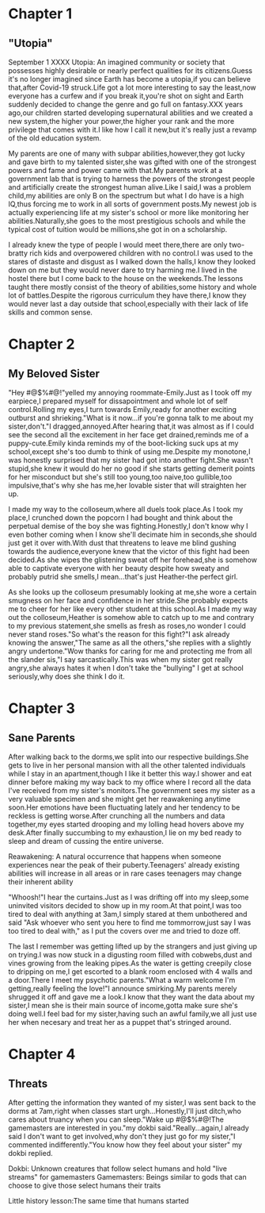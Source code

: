 # Chapter 1
## "Utopia"
September 1 XXXX
Utopia: An imagined community or society that possesses highly desirable or nearly perfect qualities for its citizens.Guess it's no longer imagined since Earth has become a utopia,if you can believe that,after Covid-19 struck.Life got a lot more interesting to say the least,now everyone has a curfew and if you break it,you're shot on sight and Earth suddenly decided to change the genre and go full on fantasy.XXX years ago,our children started developing supernatural abilities and we created a new system,the higher your power,the higher your rank and the more privilege that comes with it.I like how I call it new,but it's really just a revamp of the old education system.

My parents are one of many with subpar abilities,however,they got lucky and gave birth to my talented sister,she was gifted with one of the strongest powers and fame and power came with that.My parents work at a government lab that is trying to harness the powers of the strongest people and artificially create the strongest human alive.Like I said,I was a problem child,my abilities are only B on the spectrum but what I do have is a high IQ,thus forcing me to work in all sorts of government posts.My newest job is actually experiencing life at my sister's school or more like monitoring her abilities.Naturally,she goes to the most prestigious schools and while the typical cost of tuition would be millions,she got in on a scholarship.

I already knew the type of people I would meet there,there are only two-bratty rich kids and overpowered children with no control.I was used to the stares of distaste and disgust as I walked down the halls,I know they looked down on me but they would never dare to try harming me.I lived in the hostel there but I come back to the house on the weekends.The lessons taught there mostly consist of the theory of abilities,some history and whole lot of battles.Despite the rigorous curriculum they have there,I know they would never last a day outside that school,especially with their lack of life skills and common sense.

# Chapter 2
## My Beloved Sister
"Hey #@$%#@!"yelled my annoying roommate-Emily.Just as I took off my earpiece,I prepared myself for dissapointment and whole lot of self control.Rolling my eyes,I turn towards Emily,ready for another exciting outburst and shrieking."What is it now...if you're gonna talk to me about my sister,don't."I dragged,annoyed.After hearing that,it was almost as if I could see the second all the excitement in her face get drained,reminds me of a puppy-cute.Emily kinda reminds my of the boot-licking suck ups at my school,except she's too dumb to think of using me.Despite my monotone,I was honestly surprised that my sister had got into another fight.She wasn't stupid,she knew it would do her no good if she starts getting demerit points for her misconduct but she's still too young,too naive,too gullible,too impulsive,that's why she has me,her lovable sister that will straighten her up.

I made my way to the colloseum,where all duels took place.As I took my place,I crunched down the popcorn I had bought and think about the perpetual demise of the boy she was fighting.Honestly,I don't know why I even bother coming when I know she'll decimate him in seconds,she should just get it over with.With dust that threatens to leave me blind gushing towards the audience,everyone knew that the victor of this fight had been decided.As she wipes the glistening sweat off her forehead,she is somehow able to captivate everyone with her beauty despite how sweaty and probably putrid she smells,I mean...that's just Heather-the perfect girl.

As she looks up the colloseum presumably looking at me,she wore a certain smugness on her face and confidence in her stride.She probably expects me to cheer for her like every other student at this school.As I made my way out the colloseum,Heather is somehow able to catch up to me and contrary to my previous statement,she smells as fresh as roses,no wonder I could never stand roses."So what's the reason for this fight?"I ask already knowing the answer,"The same as all the others,"she replies with a slightly angry undertone."Wow thanks for caring for me and protecting me from all the slander sis,"I say sarcastically.This was when my sister got really angry,she always hates it when I don't take the "bullying" I get at school seriously,why does she think I do it.

# Chapter 3
## Sane Parents
After walking back to the dorms,we split into our respective buildings.She gets to live in her personal mansion with all the other talented individuals while I stay in an apartment,though I like it better this way.I shower and eat dinner before making my way back to my office where I record all the data I've received from my sister's monitors.The government sees my sister as a very valuable specimen and she might get her reawakening anytime soon.Her emotions have been fluctuating lately and her tendency to be reckless is getting worse.After crunching all the numbers and data together,my eyes started drooping and my lolling head hovers above my desk.After finally succumbing to my exhaustion,I lie on my bed ready to sleep and dream of cussing the entire universe.

Reawakening: A natural occurrence that happens when someone experiences near the peak of their puberty.Teenagers' already existing abilities will increase in all areas or in rare cases teenagers may change their inherent ability

"Whoosh!"I hear the curtains.Just as I was drifting off into my sleep,some uninvited visitors decided to show up in my room.At that point,I was too tired to deal with anything at 3am,I simply stared at them unbothered and said "Ask whoever who sent you here to find me tommorrow,just say I was too tired to deal with," as I put the covers over me and tried to doze off.

The last I remember was getting lifted up by the strangers and just giving up on trying.I was now stuck in a digusting room filled with cobwebs,dust and vines growing from the leaking pipes.As the water is getting creepily close to dripping on me,I get escorted to a blank room enclosed with 4 walls and a door.There I meet my psychotic parents."What a warm welcome I'm getting,really feeling the love!"I announce smirking.My parents merely shrugged it off and gave me a look.I know that they want the data about my sister,I mean she is their main source of income,gotta make sure she's doing well.I feel bad for my sister,having such an awful family,we all just use her when necesary and treat her as a puppet that's stringed around.

# Chapter 4
## Threats
After getting the information they wanted of my sister,I was sent back to the dorms at 7am,right when classes start urgh...Honestly,I'll just ditch,who cares about truancy when you can sleep."Wake up #@$%#@!The gamemasters are interested in you."my dokbi said."Really...again,I already said I don't want to get involved,why don't they just go for my sister,"I commented indifferently."You know how they feel about your sister" my dokbi replied.

Dokbi: Unknown creatures that follow select humans and hold "live streams" for gamemasters
Gamemasters: Beings similar to gods that can choose to give those select humans their traits

Little history lesson:The same time that humans started 
